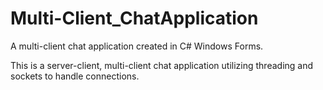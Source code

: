 # Multi-Client_ChatApplication
A multi-client chat application created in C# Windows Forms.

This is a server-client, multi-client chat application utilizing threading and sockets to handle connections.
